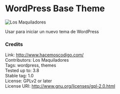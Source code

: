 WordPress Base Theme
=============
![Los Maquiladores](https://raw.github.com/HacemosCodigo/base-theme/master/images/logo_maquila.png)

Usar para iniciar un nuevo tema de WordPress

### Credits

Link: http://www.hacemoscodigo.com/<br />
Contributors: Los Maquiladores<br />
Tags: wordpress, themes<br />
Tested up to: 3.8<br />
Stable tag: 1.0<br />
License: GPLv2 or later<br />
License URI: http://www.gnu.org/licenses/gpl-2.0.html<br />
